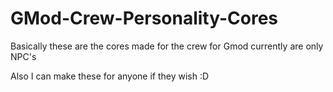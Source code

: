 # GMod-Crew-Personality-Cores


Basically these are the cores made for the crew for Gmod currently are only NPC's 

Also I can make these for anyone if they wish :D
